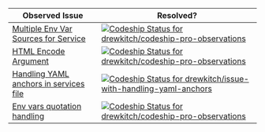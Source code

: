| Observed Issue                                                                                                                                      | Resolved?                                                                                                                                                                                                                      |
|-----------------------------------------------------------------------------------------------------------------------------------------------------|--------------------------------------------------------------------------------------------------------------------------------------------------------------------------------------------------------------------------------|
| [Multiple Env Var Sources for Service](https://github.com/drewkitch/codeship-pro-observations/blob/multiple-env-sources/codeship-steps.yml#L24-L42) | [ ![Codeship Status for drewkitch/codeship-pro-observations](https://app.codeship.com/projects/07a073e0-0f8b-0136-5c8d-22887a7e8fba/status?branch=master)](https://app.codeship.com/projects/282548)                           |
| [HTML Encode Argument](https://github.com/drewkitch/codeship-pro-observations/blob/html-encode-arg-issue/codeship-steps.yml#L1-L13)                 | [ ![Codeship Status for drewkitch/codeship-pro-observations](https://app.codeship.com/projects/07a073e0-0f8b-0136-5c8d-22887a7e8fba/status?branch=html-encode-arg-issue)](https://app.codeship.com/projects/282548)            |
| [Handling YAML anchors in services file](https://github.com/drewkitch/issue-with-handling-yaml-anchors)                                             | [ ![Codeship Status for drewkitch/issue-with-handling-yaml-anchors](https://app.codeship.com/projects/9a307530-048c-0136-0999-0e7fdaa29a0c/status?branch=master)](https://app.codeship.com/projects/280510)                    |
| [Env vars quotation handling](https://github.com/drewkitch/codeship-pro-observations/blob/env-vars-quotation-handling/codeship-steps.yml#L16-L23)   | [ ![Codeship Status for drewkitch/codeship-pro-observations](https://app.codeship.com/projects/07a073e0-0f8b-0136-5c8d-22887a7e8fba/status?branch=html-env-vars-quotation-handling)](https://app.codeship.com/projects/282548) |